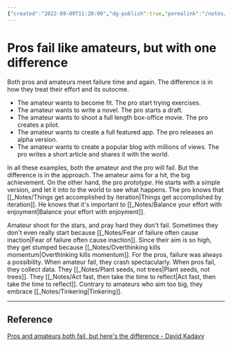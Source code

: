 ```yaml
---
{"created":"2022-09-09T11:20:00","dg-publish":true,"permalink":"/notes/pros-fail-like-amateurs-but-with-one-difference/","dgPassFrontmatter":true,"updated":"2024-12-22T16:24:09.249+01:00"}
---
```


# Pros fail like amateurs, but with one difference
Both pros and amateurs meet failure time and again. The difference is in how they treat their effort and its outocme.
- The amateur wants to become fit. The pro start trying exercises.
- The amateur wants to write a novel. The pro starts a draft.
- The amateur wants to shoot a full length box-office movie. The pro creates a pilot. 
- The amateur wants to create a full featured app. The pro releases an alpha version. 
- The amateur wants to create a popular blog with millions of views. The pro writes a short article and shares it with the world.

In all these examples, both the amateur and the pro will fail. But the difference is in the approach. The amateur aims for a hit, the big achievement. On the other hand, the pro *prototype*. He starts with a simple version, and let it into to the world to see what happens. The pro knows that [[_Notes/Things get accomplished by iteration\|Things get accomplished by iteration]]. He knows that it's important to [[_Notes/Balance your effort with enjoyment\|Balance your effort with enjoyment]].

Amateur shoot for the stars, and pray hard they don't fail. Sometimes they don't even really start because [[_Notes/Fear of failure often cause inaction\|Fear of failure often cause inaction]]. Since their aim is so high, they get stumped because [[_Notes/Overthinking kills momentum\|Overthinking kills momentum]].
For the pros, failure was always a possibility. 
When amateur fail, they crash spectacularly. When pros fail, they collect data. They [[_Notes/Plant seeds, not trees\|Plant seeds, not trees]]. They [[_Notes/Act fast, then take the time to reflect\|Act fast, then take the time to reflect]]. Contrary to amateurs who aim too big, they embrace [[_Notes/Tinkering\|Tinkering]].

---
## Reference
[Pros and amateurs both fail, but here's the difference - David Kadavy](https://kadavy.medium.com/pros-and-amateurs-both-fail-but-heres-the-difference-d3f5dbc8e917)